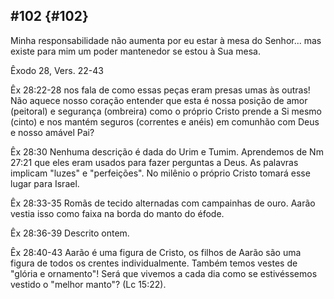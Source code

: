 ## #102 {#102}

Minha responsabilidade não aumenta por eu estar à mesa do Senhor... mas existe para mim um poder mantenedor se estou à Sua mesa.

Êxodo 28, Vers. 22-43

Êx 28:22-28 nos fala de como essas peças eram presas umas às outras! Não aquece nosso coração entender que esta é nossa posição de amor (peitoral) e segurança (ombreira) como o próprio Cristo prende a Si mesmo (cinto) e nos mantém seguros (correntes e anéis) em comunhão com Deus e nosso amável Pai?

Êx 28:30 Nenhuma descrição é dada do Urim e Tumim. Aprendemos de Nm 27:21 que eles eram usados para fazer perguntas a Deus. As palavras implicam &quot;luzes&quot; e &quot;perfeições&quot;. No milênio o próprio Cristo tomará esse lugar para Israel.

Êx 28:33-35 Romãs de tecido alternadas com campainhas de ouro. Aarão vestia isso como faixa na borda do manto do éfode.

Êx 28:36-39 Descrito ontem.

Êx 28:40-43 Aarão é uma figura de Cristo, os filhos de Aarão são uma figura de todos os crentes individualmente. Também temos vestes de &quot;glória e ornamento&quot;! Será que vivemos a cada dia como se estivéssemos vestido o &quot;melhor manto&quot;? (Lc 15:22).